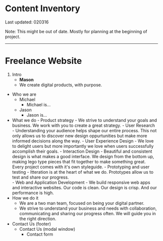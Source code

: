 # Content Inventory
Last updated: 020316

Note:
This might be out of date. Mostly for planning at the beginning of project.

---

# Freelance Website
1. Intro
	- **Mason**
	- We create digital products, with purpose.
- Who we are
	- Michael
		- Michael is...
	- Jason
		- Jason is...
- What we do
		- Product strategy
			- We strive to understand your goals and business. We work with you to create a great strategy. 
		- User Research 
			- Understanding your audience helps shape our entire process. This not only allows us to discover new design oppurtunities but make more informed decisions along the way. 
		- User Experience Design
			-  We love to delight users but more importantly we love when users successfully accomplish their goals.
		- Interaction Design
			- Beautiful and consistent design is what makes a good interface. We design from the bottom up, making lego type pieces that fit together to make something great. Every project comes with it's own styleguide. 
		- Prototyping and user testing
			- Itteration is at the heart of what we do. Prototypes allow us to test and share our progress.		
		- Web and Application Development
			- We build responsive web apps and interactive websites. Our code is clean. Our design is crisp. And our performance is high. 
- How we do it
	- We are a two man team, focused on being your digital partner. 
	- We strive to understand your business and needs with collaboration, communicating and sharing our progress often. We will guide you in the right direction.    
- Contact Us (footer)
	- Contact Us (modal window)
		- Contact form
